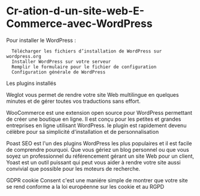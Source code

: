 # Cr-ation-d-un-site-web-E-Commerce-avec-WordPress

 Pour installer le  WordPress  :
 
      Télécharger les fichiers d’installation de WordPress sur  wordpress.org 
      Installer WordPress sur votre serveur 
      Remplir le formulaire pour le fichier de configuration 
      Configuration générale de WordPress 


 Les plugins installés
 
   Weglot vous permet de rendre votre site Web multilingue en quelques minutes et de gérer toutes vos traductions sans effort.
   
   WooCommerce est une extension open source pour WordPress permettant de créer une boutique en ligne.
     Il est conçu pour les petites et grandes entreprises en ligne utilisant WordPress.
     le plugin est rapidement devenu célèbre pour sa simplicité d'installation et de personnalisation
     
   Poast SEO est l'un des plugins WordPress les plus populaires et il est facile de comprendre pourquoi. 
     Que vous gériez un blog personnel ou que vous soyez un professionnel du référencement gérant un site Web pour un client, 
     Yoast est un outil puissant qui peut vous aider à rendre votre site aussi convivial que possible pour les moteurs de recherche.
     
   GDPR cookie Consent c'est une maniére simple de montrer que votre site se rend conforme a la loi européenne sur les cookie et au RGPD  
